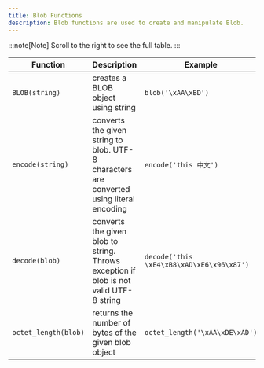 ```yaml
---
title: Blob Functions
description: Blob functions are used to create and manipulate Blob.
---
```


:::note[Note]
Scroll to the right to see the full table.
:::

<div class="scroll-table">

| Function | Description | Example | Result |
| ----------- | --------------- | ----------- | ----------- |
| `BLOB(string)` | creates a BLOB object using string | `blob('\xAA\xBD')` | `'\xAA\xBD'` |
| `encode(string)` | converts the given string to blob. UTF-8 characters are converted using literal encoding | `encode('this 中文')` | `'this \xE4\xB8\xAD\xE6\x96\x87'` |
| `decode(blob)` | converts the given blob to string. Throws exception if blob is not valid UTF-8 string | `decode('this \xE4\xB8\xAD\xE6\x96\x87')` | `'this 中文'` |
| `octet_length(blob)` | returns the number of bytes of the given blob object | `octet_length('\xAA\xDE\xAD')` | `3` |

</div>